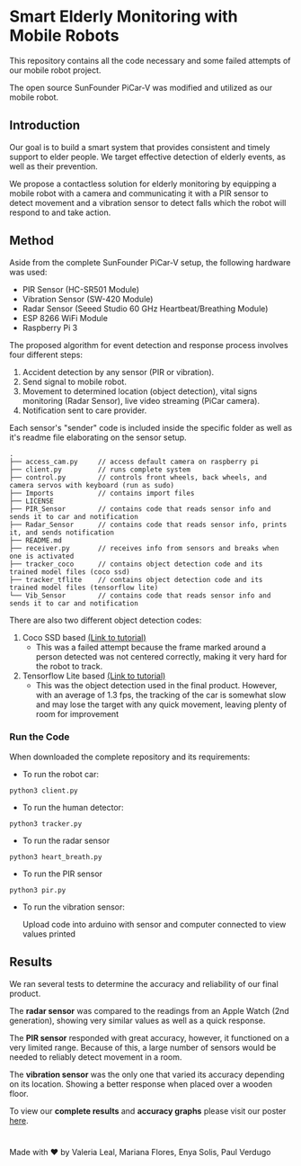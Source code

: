 # Smart Elderly Monitoring with Mobile Robots

This repository contains all the code necessary and some failed attempts of our mobile robot project.

The open source SunFounder PiCar-V was modified and utilized as our mobile robot.

## Introduction
Our goal is to build a smart system that provides consistent and timely support to elder people. We target effective detection of elderly events, as well as their prevention.

We propose a contactless solution for elderly monitoring by equipping a mobile robot with a camera and communicating it with a PIR sensor to detect movement and a vibration sensor to detect falls which the robot will respond to and take action.

## Method

Aside from the complete SunFounder PiCar-V setup, the following hardware was used:
- PIR Sensor (HC-SR501 Module)
- Vibration Sensor (SW-420 Module)
- Radar Sensor (Seeed Studio 60 GHz Heartbeat/Breathing Module)
- ESP 8266 WiFi Module
- Raspberry Pi 3

The proposed algorithm for event detection and response process involves four different steps:
1. Accident detection by any sensor (PIR or vibration).
2. Send signal to mobile robot.
3. Movement to determined location (object detection), vital signs monitoring (Radar Sensor), live video streaming (PiCar camera).
4. Notification sent to care provider.

Each sensor's "sender" code is included inside the specific folder as well as it's readme file elaborating on the sensor setup.

```
.
├── access_cam.py     // access default camera on raspberry pi
├── client.py         // runs complete system
├── control.py        // controls front wheels, back wheels, and camera servos with keyboard (run as sudo)
├── Imports           // contains import files
├── LICENSE
├── PIR_Sensor        // contains code that reads sensor info and sends it to car and notification
├── Radar_Sensor      // contains code that reads sensor info, prints it, and sends notification
├── README.md
├── receiver.py       // receives info from sensors and breaks when one is activated
├── tracker_coco      // contains object detection code and its trained model files (coco ssd)
├── tracker_tflite    // contains object detection code and its trained model files (tensorflow lite)
└── Vib_Sensor        // contains code that reads sensor info and sends it to car and notification
```

There are also two different object detection codes:
1. Coco SSD based [(Link to tutorial)](https://core-electronics.com.au/guides/object-identify-raspberry-pi/)
	- This was a failed attempt because the frame marked around a person detected was not centered correctly, making it very hard for the robot to track.
2. Tensorflow Lite based [(Link to tutorial)](https://github.com/tensorflow/examples/tree/master/lite/examples/object_detection/raspberry_pi)
	- This was the object detection used in the final product. However, with an average of 1.3 fps, the tracking of the car is somewhat slow and may lose the target with any quick movement, leaving plenty of room for improvement

### Run the Code
When downloaded the complete repository and its requirements:

* To run the robot car: 
```
python3 client.py
```

* To run the human detector:
```
python3 tracker.py
```

* To run the radar sensor
```
python3 heart_breath.py
```

* To run the PIR sensor
```
python3 pir.py
```

* To run the vibration sensor: 

    Upload code into arduino with sensor and computer connected to view values printed

## Results

We ran several tests to determine the accuracy and reliability of our final product.

The **radar sensor** was compared to the readings from an Apple Watch (2nd generation), showing very similar values as well as a quick response.

The **PIR sensor** responded with great accuracy, however, it functioned on a very limited range. Because of this, a large number of sensors would be needed to reliably detect movement in a room.

The **vibration sensor** was the only one that varied its accuracy depending on its location. Showing a better response when placed over a wooden floor.

To view our **complete results** and **accuracy graphs** please visit our poster [here](https://drive.google.com/file/d/1cZVY9iUgGnpz2CNg0B3yTOZmMcHKgG9y/view?usp=sharing).

# 

Made with ❤️ by  Valeria Leal, Mariana Flores, Enya Solis, Paul Verdugo
